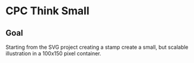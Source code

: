 # CPC Think Small

<!-- ## [Live Demo]() -->

## Goal

Starting from the SVG project creating a stamp create a small, but scalable illustration in a 100x150 pixel container.